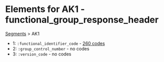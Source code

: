 # Elements for AK1 - functional_group_response_header
[Segments](../segments.md) > AK1
* 1: `:functional_identifier_code` - [260 codes](../elements/AK1_1.md)
* 2: `:group_control_number` - no codes
* 3: `:version_code` - no codes
